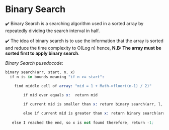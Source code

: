 # Binary Search

:heavy_check_mark: Binary Search is a searching algorithm used in a sorted array by repeatedly dividing the search interval in half.

:heavy_check_mark: The idea of binary search is to use the information that the array is sorted and reduce the time complexity to O(Log n)
hence, <b> N.B: The array must be sorted first to apply binary search</b>.

_Binary Search pusedocode_:
```s
binary search(arr, start, n, x)
  if n is in bounds meaning "if n >= start":

	find middle cell of array: "mid = 1 + Math->floor((n-1) / 2)"
        
        if mid ever equals x:  return mid

        if current mid is smaller than x: return binary search(arr, l, mid - 1, x)

        else if current mid is greater than x: return binary search(arr, mid + 1, r, x)
   
   else I reached the end, so x is not found therefore, return -1;
```